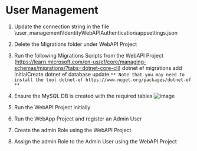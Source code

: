 # User Management

1. Update the connection string in the file \user_management\IdentityWebAPIAuthentication\appsettings.json
2. Delete the Migrations folder under WebAPI Project
3. Run the following Migrations Scripts from the WebAPI Project (https://learn.microsoft.com/en-us/ef/core/managing-schemas/migrations/?tabs=dotnet-core-cli)
     dotnet ef migrations add InitialCreate
     dotnet ef database update
   ` ** Note that you may need to install the tool dotnet-ef https://www.nuget.org/packages/dotnet-ef ** `
4. Ensure the MySQL DB is created with the required tables
   ![image](https://github.com/user-attachments/assets/52eab861-0d3f-458b-862a-9f6abf7c5123)

6. Run the WebAPI Project initially
7. Run the WebApp Project and register an Admin User
8. Create the admin Role using the WebAPI Project
9. Assign the admin Role to the Admin User using the WebAPI Project
   
